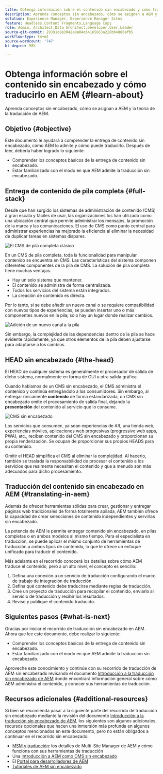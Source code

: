 ```yaml
---
title: Obtenga información sobre el contenido sin encabezado y cómo traducirlo en AEM
description: Aprenda conceptos sin encabezado, cómo se asignan a AEM y la teoría de la traducción de AEM.
solution: Experience Manager, Experience Manager Sites
feature: Headless,Content Fragments,Language Copy
role: Admin, Architect,Data Architect,Developer,User,Leader
source-git-commit: 29391c8e3042a8a04c64165663a228bb4886afb5
workflow-type: tm+mt
source-wordcount: '747'
ht-degree: 98%

---
```


# Obtenga información sobre el contenido sin encabezado y cómo traducirlo en AEM {#learn-about}

Aprenda conceptos sin encabezado, cómo se asignan a AEM y la teoría de la traducción de AEM.

## Objetivo {#objective}

Este documento le ayudará a comprender la entrega de contenido sin encabezado, cómo AEM lo admite y cómo puede traducirlo. Después de leer, debería haber logrado lo siguiente:

* Comprender los conceptos básicos de la entrega de contenido sin encabezado.
* Estar familiarizado con el modo en que AEM admite la traducción sin encabezado.

## Entrega de contenido de pila completa {#full-stack}

Desde que han surgido los sistemas de administración de contenido (CMS) a gran escala y fáciles de usar, las organizaciones los han utilizado como una ubicación central que permite administrar los mensajes, la promoción de la marca y las comunicaciones. El uso de CMS como punto central para administrar experiencias ha mejorado la eficiencia al eliminar la necesidad de duplicar tareas en sistemas dispares.

![El CMS de pila completa clásico](/help/journey-headless/developer/assets/full-stack.png)

En un CMS de pila completa, toda la funcionalidad para manipular contenido se encuentra en CMS. Las características del sistema componen diferentes componentes de la pila de CMS. La solución de pila completa tiene muchas ventajas.

* Hay un solo sistema que mantener.
* El contenido se administra de forma centralizada.
* Todos los servicios del sistema están integrados.
* La creación de contenido es directa.

Por lo tanto, si se debe añadir un nuevo canal o se requiere compatibilidad con nuevos tipos de experiencias, se pueden insertar uno o más componentes nuevos en la pila; solo hay un lugar donde realizar cambios.

![Adición de un nuevo canal a la pila](/help/journey-headless/developer/assets/adding-channel.png)

Sin embargo, la complejidad de las dependencias dentro de la pila se hace evidente rápidamente, ya que otros elementos de la pila deben ajustarse para adaptarse a los cambios.

## HEAD sin encabezado {#the-head}

El HEAD de cualquier sistema es generalmente el procesador de salida de dicho sistema, normalmente en forma de GUI u otra salida gráfica.

Cuando hablamos de un CMS sin encabezado, el CMS administra el contenido y continúa entregándolo a los consumidores. Sin embargo, al entregar únicamente **contenido** de forma estandarizada, un CMS sin encabezado omite el procesamiento de salida final, dejando la **presentación** del contenido al servicio que lo consume.

![CMS sin encabezado](/help/journey-headless/developer/assets/headless-cms.png)

Los servicios que consumen, ya sean experiencias de AR, una tienda web, experiencias móviles, aplicaciones web progresivas (progressive web apps, PWA), etc., reciben contenido del CMS sin encabezado y proporcionan su propia renderización. Se ocupan de proporcionar sus propios HEADS para su contenido.

Omitir el HEAD simplifica el CMS al eliminar la complejidad. Al hacerlo, también se traslada la responsabilidad de procesar el contenido a los servicios que realmente necesitan el contenido y que a menudo son más adecuados para dicho procesamiento.

## Traducción del contenido sin encabezado en AEM {#translating-in-aem}

Además de ofrecer herramientas sólidas para crear, gestionar y entregar páginas web tradicionales de forma totalmente apilada, AEM también ofrece la capacidad de crear selecciones de contenido independientes y servirlas sin encabezado.

La potencia de AEM le permite entregar contenido sin encabezado, en pilas completas o en ambos modelos al mismo tiempo. Para el especialista en traducción, se puede aplicar el mismo conjunto de herramientas de traducción a ambos tipos de contenido, lo que le ofrece un enfoque unificado para traducir el contenido.

Más adelante en el recorrido conocerá los detalles sobre cómo AEM traduce el contenido, pero a un alto nivel, el concepto es sencillo:

1. Defina una conexión a un servicio de traducción configurando el marco de trabajo de integración de traducción.
1. Defina qué contenido debe traducirse mediante reglas de traducción.
1. Cree un proyecto de traducción para recopilar el contenido, enviarlo al servicio de traducción y recibir los resultados.
1. Revise y publique el contenido traducido.

## Siguientes pasos {#what-is-next}

Gracias por iniciar el recorrido de traducción sin encabezado en AEM. Ahora que lee este documento, debe realizar lo siguiente:

* Comprender los conceptos básicos de la entrega de contenido sin encabezado.
* Estar familiarizado con el modo en que AEM admite la traducción sin encabezado.

Aproveche este conocimiento y continúe con su recorrido de traducción de AEM sin encabezado revisando el documento [Introducción a la traducción sin encabezado de AEM](getting-started.md) donde encontrará información general sobre cómo AEM administra el contenido, y conocer sus herramientas de traducción.

## Recursos adicionales {#additional-resources}

Si bien se recomienda pasar a la siguiente parte del recorrido de traducción sin encabezado mediante la revisión del documento [Introducción a la traducción sin encabezado de AEM,](getting-started.md) los siguientes son algunos adicionales, recursos opcionales que hacen una inmersión más profunda en algunos conceptos mencionados en este documento, pero no están obligados a continuar en el recorrido sin encabezado.

* [MSM y traducción](/help/sites-administering/msm-and-translation.md): los detalles de Multi-Site Manager de AEM y cómo funciona con sus herramientas de traducción
* Una [Introducción a AEM como CMS sin encabezado](/help/sites-developing/headless/introduction.md)
* El [Portal para desarrolladores de AEM](https://experienceleague.adobe.com/landing/experience-manager/headless/developer.html?lang=es)
* [Tutoriales de AEM sin encabezado](https://experienceleague.adobe.com/docs/experience-manager-learn/getting-started-with-aem-headless/overview.html?lang=es)
